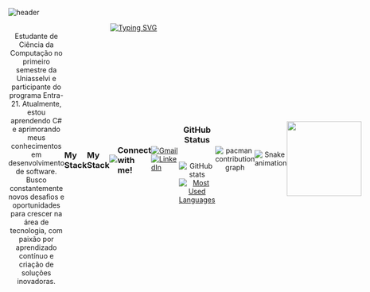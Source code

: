 ![header](https://capsule-render.vercel.app/api?type=waving&color=gradient&height=120&animation=fadeIn&section=footer&text=💻🖥️👨🏽‍💻📱&fontAlign=70)

<div align="center">
  <a href="https://git.io/typing-svg">
    <img src="https://readme-typing-svg.demolab.com?font=Fira+Code&weight=500&size=22&pause=1000&color=00ADEF&center=true&vCenter=true&random=false&width=524&lines=%E2%8A%B9+Samin+Ghoddosi+%CB%99%E1%B5%95%CB%99+%E2%8A%B9+;%E2%8A%B9+Seja+bem-vindo!+%CB%99%E1%B5%95%CB%99+%E2%8A%B9+" alt="Typing SVG">
  </a>




<div style="display: flex; align-items: center; justify-content: space-between;">
  <div style="max-width: 70%;">
    Estudante de Ciência da Computação no primeiro semestre da Uniasselvi e participante do programa Entra-21. Atualmente, estou aprendendo C# e aprimorando meus conhecimentos em desenvolvimento de software. Busco constantemente novos desafios e oportunidades para crescer na área de tecnologia, com paixão por aprendizado contínuo e criação de soluções inovadoras.
  </div>

<h3 align="left">My Stack</h3>

<h3 align="left">My Stack</h3>

<p align="left">
  <img src="https://go-skill-icons.vercel.app/api/icons?i=cs,dotnet,git,github,vscode,visualstudio&perline=6&titles=true&size=30">
</p>


<h3 align="left">Connect with me!</h3>

<p align="left">
  <a href="mailto:saminghoddosi44@gmail.com" target="_blank">
    <img src="https://img.shields.io/badge/Gmail-D14836?style=for-the-badge&logo=gmail&logoColor=white" alt="Gmail">
  </a>
  <a href="https://www.linkedin.com/in/samin-ghoddosi/" target="_blank">
    <img src="https://img.shields.io/badge/LinkedIn-0077B5?style=for-the-badge&logo=linkedin&logoColor=white" alt="LinkedIn">
  </a>
</p>

<div style="text-align: center;" align="center">
  <h3>GitHub Status</h3>
  <br>
  <img src="https://github-readme-stats.vercel.app/api?username=samin576&hide_title=true&show_icons=true&include_all_commits=false&count_private=true&line_height=25&hide=issues&theme=tokyonight" alt="GitHub stats">

  <a href="https://github.com/samin576/github-readme-stats">
    <img src="https://github-readme-stats.vercel.app/api/top-langs/?username=samin576&line_height=10&card_width=290&layout=compact&hide_title=false&count_private=true&langs_count=4&show_icons=true&theme=tokyonight" alt="Most Used Languages">
  </a>
</div>

# 

<picture>
  <img alt="pacman contribution graph" src="https://raw.githubusercontent.com/samin576/samin576/output/pacman-contribution-graph-dark.svg">
</picture>
<img src="https://raw.githubusercontent.com/samin576/samin576/output/snake.svg" alt="Snake animation" />






#

<img align="center" height="150" src="https://user-images.githubusercontent.com/74038190/212748842-9fcbad5b-6173-4175-8a61-521f3dbb7514.gif"  />

